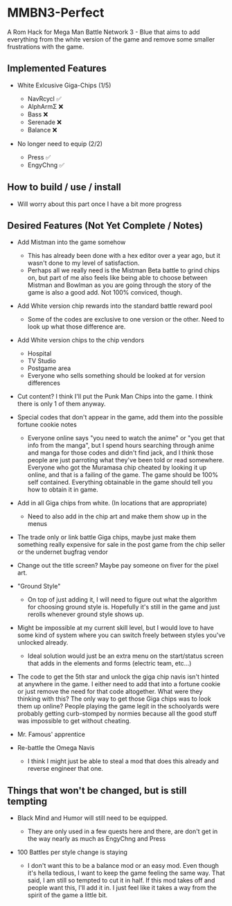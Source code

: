 # MMBN3-Perfect

A Rom Hack for Mega Man Battle Network 3 - Blue that aims to add everything from the white version of the game and remove some smaller frustrations with the game.

## Implemented Features

- White Exlcusive Giga-Chips (1/5)
  - NavRcycl ✅
  - AlphArmΣ ❌
  - Bass ❌
  - Serenade ❌
  - Balance ❌

- No longer need to equip (2/2)
  - Press ✅
  - EngyChng ✅

## How to build / use / install

- Will worry about this part once I have a bit more progress

## Desired Features (Not Yet Complete / Notes)

- Add Mistman into the game somehow  
  - This has already been done with a hex editor over a year ago, but it wasn't done to my level of satisfaction.
  - Perhaps all we really need is the Mistman Beta battle to grind chips on, but part of me also feels like being able to choose between Mistman and Bowlman as you are going through the story of the game is also a good add. Not 100% conviced, though.

- Add White version chip rewards into the standard battle reward pool
  - Some of the codes are exclusive to one version or the other. Need to look up what those difference are.

- Add White version chips to the chip vendors
  - Hospital
  - TV Studio
  - Postgame area
  - Everyone who sells something should be looked at for version differences

- Cut content? I think I'll put the Punk Man Chips into the game. I think there is only 1 of them anyway.

- Special codes that don't appear in the game, add them into the possible fortune cookie notes
  - Everyone online says "you need to watch the anime" or "you get that info from the manga", but I spend hours searching through anime and manga for those codes and didn't find jack, and I think those people are just parroting what they've been told or read somewhere. Everyone who got the Muramasa chip cheated by looking it up online, and that is a failing of the game. The game should be 100% self contained. Everything obtainable in the game should tell you how to obtain it in game.

- Add in all Giga chips from white. (In locations that are appropriate)
  - Need to also add in the chip art and make them show up in the menus

- The trade only or link battle Giga chips, maybe just make them something really expensive for sale in the post game from the chip seller or the undernet bugfrag vendor

- Change out the title screen? Maybe pay someone on fiver for the pixel art.

- "Ground Style" 
  - On top of just adding it, I will need to figure out what the algorithm for choosing ground style is. Hopefully it's still in the game and just rerolls whenever ground style shows up.

- Might be impossible at my current skill level, but I would love to have some kind of system where you can switch freely between styles you've unlocked already.
  - Ideal solution would just be an extra menu on the start/status screen that adds in the elements and forms (electric team, etc...)

- The code to get the 5th star and unlock the giga chip navis isn't hinted at anywhere in the game. I either need to add that into a fortune cookie or just remove the need  for that code altogether. What were they thinking with this? The only way to get those Giga chips was to look them up online? People playing the game legit in the schoolyards were probably getting curb-stomped by normies because all the good stuff was impossible to get without cheating.

- Mr. Famous' apprentice

- Re-battle the Omega Navis
  - I think I might just be able to steal a mod that does this already and reverse engineer that one.

## Things that won't be changed, but is still tempting

- Black Mind and Humor will still need to be equipped.
  - They are only used in a few quests here and there, are don't get in the way nearly as much as EngyChng and Press

- 100 Battles per style change is staying
  - I don't want this to be a balance mod or an easy mod. Even though it's hella tedious, I want to keep the game feeling the same way. That said, I am still so tempted to cut it in half. If this mod takes off and people want this, I'll add it in. I just feel like it takes a way from the spirit of the game a little bit.